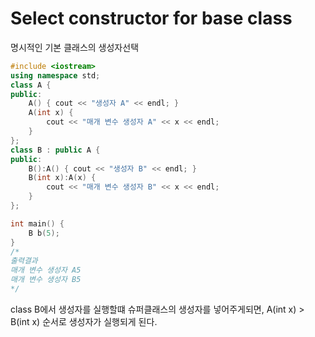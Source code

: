 # Select constructor for base class

명시적인 기본 클래스의 생성자선택

```c++
#include <iostream>
using namespace std;
class A {
public:
    A() { cout << "생성자 A" << endl; }
    A(int x) {
        cout << "매개 변수 생성자 A" << x << endl;
    }
};
class B : public A {
public:
    B():A() { cout << "생성자 B" << endl; }
    B(int x):A(x) {
        cout << "매개 변수 생성자 B" << x << endl;
    }
};

int main() {
    B b(5);
}
/*
출력결과
매개 변수 생성자 A5
매개 변수 생성자 B5
*/
```

class B에서 생성자를 실행할떄 슈퍼클래스의 생성자를 넣어주게되면, A(int x) > B(int x) 순서로 생성자가 실행되게 된다.

